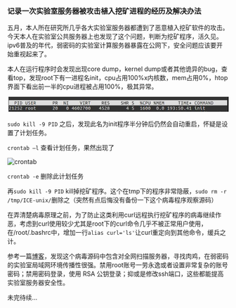 ### 记录一次实验室服务器被攻击植入挖矿进程的经历及解决办法

五月，本人所在研究所几乎各大实验室服务器都遭到了恶意植入挖矿软件的攻击。今天本人在实验室公共服务器上也发现了这个问题，判断为挖矿程序，活久见。ipv6普及的年代，弱密码的实验室计算服务器暴露在公网下，安全问题应该要开始重视起来了。

本人在运行程序时会发现出现core dump，kernel dump或者其他诡异的bug，查看top，发现root下有一进程名init，cpu占用100%x内核数，mem占用0%，htop界面下看出前一半的cpu进程被占用100%，极其异常。

![top](img/top.jpg)

``` sudo kill -9 PID ``` 之后，发现此名为init程序半分钟后仍然会自动重启，怀疑是设置了计划任务。

``` crontab –l ``` 查看计划任务，果然出现了

![crontab](img/crontab.png)

``` crontab -e ``` 删除此计划任务

再```sudo kill -9 PID``` kill掉挖矿程序。这个在tmp下的程序非常隐蔽，```sudo rm -r /tmp/ICE-unix/```删除之（突然有点后悔没有备份一下这个病毒程序观察源码）

在弄清楚病毒原理之前，为了防止这类利用curl远程执行挖矿程序的病毒继续作恶，考虑到curl使用较少尤其是root下的curl命令几乎不被正常用户使用，在/root/.bashrc中，增加一行```alias curl='ls'```让curl重定向到其他命令，缓兵之计。

参考一篇[博客](https://blog.csdn.net/qq_42914528/article/details/93813909)，发现这个病毒源码中包含对全网扫描服务器，寻找肉鸡，在弱密码的实验室局域网环境传播性很强。禁用root账号一劳永逸或者设置非常复杂的账号密码；禁用密码登录，使用 RSA 公钥登录；抑或是修改ssh端口，这些都能提高实验室服务器安全性。

未完待续...
